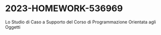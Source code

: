 # 2023-HOMEWORK-536969
Lo Studio di Caso a Supporto del Corso di Programmazione Orientata agli Oggetti
